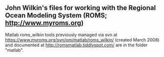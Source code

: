 ## John Wilkin's files for working with the Regional Ocean Modeling System (ROMS; http://www.myroms.org)

Matlab roms_wilkin tools previously managed via svn at https://www.myroms.org/svn/om/matlab/roms_wilkin/
(created March 2008) and documented at http://romsmatlab.tiddlyspot.com/ are in the folder "matlab".
